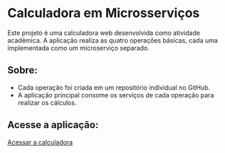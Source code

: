 # Calculadora em Microsserviços

Este projeto é uma calculadora web desenvolvida como atividade acadêmica. A aplicação realiza as quatro operações básicas, cada uma implementada como um microserviço separado.

## Sobre:

* Cada operação foi criada em um repositório individual no GitHub.
* A aplicação principal consome os serviços de cada operação para realizar os cálculos.

## Acesse a aplicação:
[Acessar a calculadora](https://ms-calculadora-completo.vercel.app/)
